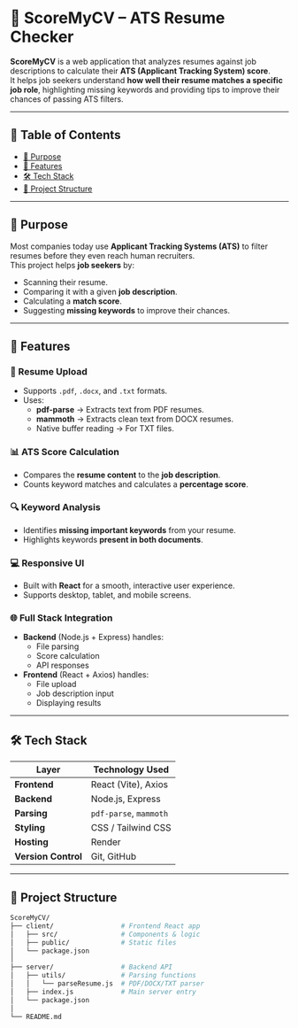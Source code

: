 # 📄 ScoreMyCV – ATS Resume Checker

**ScoreMyCV** is a web application that analyzes resumes against job descriptions to calculate their **ATS (Applicant Tracking System) score**.  
It helps job seekers understand **how well their resume matches a specific job role**, highlighting missing keywords and providing tips to improve their chances of passing ATS filters.

---

## 📌 Table of Contents
- [🎯 Purpose](#-purpose)
- [🚀 Features](#-features)
- [🛠️ Tech Stack](#️-tech-stack)
- [📂 Project Structure](#-project-structure)
<!-- - [⚙️ Installation & Setup](#️-installation--setup)
- [▶️ Running the App Locally](#️-running-the-app-locally)
- [🌍 Deployment](#-deployment)
- [🔍 How It Works](#-how-it-works)
- [📸 Screenshots](#-screenshots)
- [💡 Future Improvements](#-future-improvements)
- [🤝 Contributing](#-contributing)
- [📜 License](#-license) -->

---

## 🎯 Purpose
Most companies today use **Applicant Tracking Systems (ATS)** to filter resumes before they even reach human recruiters.  
This project helps **job seekers** by:
- Scanning their resume.
- Comparing it with a given **job description**.
- Calculating a **match score**.
- Suggesting **missing keywords** to improve their chances.

---

## 🚀 Features

### 📂 Resume Upload
- Supports `.pdf`, `.docx`, and `.txt` formats.
- Uses:
  - **pdf-parse** → Extracts text from PDF resumes.
  - **mammoth** → Extracts clean text from DOCX resumes.
  - Native buffer reading → For TXT files.

### 📊 ATS Score Calculation
- Compares the **resume content** to the **job description**.
- Counts keyword matches and calculates a **percentage score**.

### 🔍 Keyword Analysis
- Identifies **missing important keywords** from your resume.
- Highlights keywords **present in both documents**.

### 💻 Responsive UI
- Built with **React** for a smooth, interactive user experience.
- Supports desktop, tablet, and mobile screens.

### 🌐 Full Stack Integration
- **Backend** (Node.js + Express) handles:
  - File parsing
  - Score calculation
  - API responses
- **Frontend** (React + Axios) handles:
  - File upload
  - Job description input
  - Displaying results

---

## 🛠️ Tech Stack

| Layer         | Technology Used |
|---------------|-----------------|
| **Frontend**  | React (Vite), Axios |
| **Backend**   | Node.js, Express |
| **Parsing**   | `pdf-parse`, `mammoth` |
| **Styling**   | CSS / Tailwind CSS |
| **Hosting**   | Render |
| **Version Control** | Git, GitHub |

---

## 📂 Project Structure
```bash
ScoreMyCV/
├── client/                 # Frontend React app
│   ├── src/                # Components & logic
│   ├── public/             # Static files
│   └── package.json
│
├── server/                 # Backend API
│   ├── utils/              # Parsing functions
│   │   └── parseResume.js  # PDF/DOCX/TXT parser
│   ├── index.js            # Main server entry
│   └── package.json
│
└── README.md
